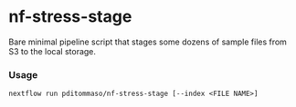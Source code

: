 # nf-stress-stage

Bare minimal pipeline script that stages some dozens 
of sample files from S3 to the local storage. 

### Usage 

```
nextflow run pditommaso/nf-stress-stage [--index <FILE NAME>]
```

